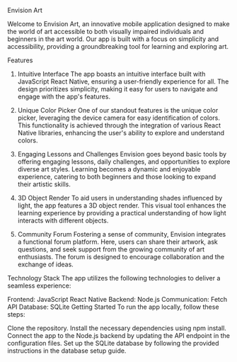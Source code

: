 Envision Art

Welcome to Envision Art, an innovative mobile application designed to make the world of art accessible to both visually impaired individuals and beginners in the art world. Our app is built with a focus on simplicity and accessibility, providing a groundbreaking tool for learning and exploring art.

Features
1. Intuitive Interface
The app boasts an intuitive interface built with JavaScript React Native, ensuring a user-friendly experience for all. The design prioritizes simplicity, making it easy for users to navigate and engage with the app's features.

2. Unique Color Picker
One of our standout features is the unique color picker, leveraging the device camera for easy identification of colors. This functionality is achieved through the integration of various React Native libraries, enhancing the user's ability to explore and understand colors.

3. Engaging Lessons and Challenges
Envision goes beyond basic tools by offering engaging lessons, daily challenges, and opportunities to explore diverse art styles. Learning becomes a dynamic and enjoyable experience, catering to both beginners and those looking to expand their artistic skills.

4. 3D Object Render
To aid users in understanding shades influenced by light, the app features a 3D object render. This visual tool enhances the learning experience by providing a practical understanding of how light interacts with different objects.

5. Community Forum
Fostering a sense of community, Envision integrates a functional forum platform. Here, users can share their artwork, ask questions, and seek support from the growing community of art enthusiasts. The forum is designed to encourage collaboration and the exchange of ideas.

Technology Stack
The app utilizes the following technologies to deliver a seamless experience:

Frontend: JavaScript React Native
Backend: Node.js
Communication: Fetch API
Database: SQLite
Getting Started
To run the app locally, follow these steps:

Clone the repository.
Install the necessary dependencies using npm install.
Connect the app to the Node.js backend by updating the API endpoint in the configuration files.
Set up the SQLite database by following the provided instructions in the database setup guide.
